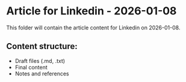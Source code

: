 # Article for Linkedin - 2026-01-08

This folder will contain the article content for Linkedin on 2026-01-08.

## Content structure:
- Draft files (.md, .txt)
- Final content
- Notes and references
